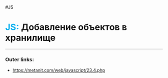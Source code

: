 #JS
# <font color="#00b0f0">JS:</font> Добавление объектов в хранилище
---
### Outer links:
- https://metanit.com/web/javascript/23.4.php